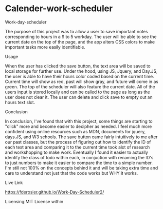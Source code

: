 # Calender-work-scheduler
Work-day-scheduler

The purpose of this project was to allow a user to save important notes corresponding to hours in a 9 to 5 workday. The user will be able to see the current date on the top of the page, and the app alters CSS colors to make important tasks more easily identifiable.

Usage

When the user has clicked the save button, the text area will be saved to local storage for further use. Under the hood, using JS, Jquery, and Day.JS, the user is able to have their hours color coded based on the current time. Current time will show as red, past will show gray, and future will come in as green. The top of the scheduler will also feature the current date. All of the users input is stored locally and can be called to the page as long as the user does not clear it. The user can delete and click save to empty out an hours text slot.

Conclusion

In conclusion, I've found that with this project, some things are starting to "click" more and become easier to decipher as needed. I feel much more confident using online resources such as MDN, documents for jquery, days.JS, and W3 schools. The save button came fairly intuitively to me after our past classes, but the process of figuring out how to identify the ID of each text area and comparing it to the current time took alot of research and workshopping to make work. Eventually I found it easier to actually identify the class of todo within each, in conjuction with renaming the ID's to just numbers to make it easier to compare the time to a simple number. I'm still not 100% on the concepts behind it and will be taking extra time and care to understand not just that the code works but WHY it works.

Live Link

https://fderosier.github.io/Work-Day-Scheduler2/


Licensing
MIT License within

